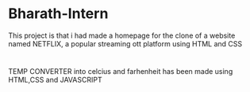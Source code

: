 # Bharath-Intern
This project is that i had made a homepage for the clone of a website named NETFLIX, a popular streaming ott platform using HTML and CSS

#
TEMP CONVERTER into celcius and farhenheit has been made using HTML,CSS and JAVASCRIPT
